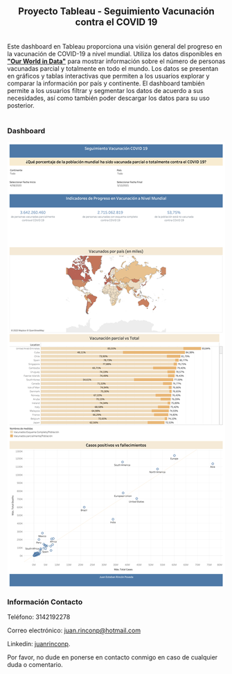 

  <h2 align="center">Proyecto Tableau - Seguimiento Vacunación contra el COVID 19</h2>

<br align="center" >
Este dashboard en Tableau proporciona una visión general del progreso en la vacunación de COVID-19 a nivel mundial. Utiliza los datos disponibles en <a href="https://github.com/owid/covid-19-data"><strong> "Our World in Data"</strong></a> para mostrar información sobre el número de personas vacunadas parcial y totalmente en todo el mundo. Los datos se presentan en gráficos y tablas interactivas que permiten a los usuarios explorar y comparar la información por país y continente. El dashboard también permite a los usuarios filtrar y segmentar los datos de acuerdo a sus necesidades, así como también poder descargar los datos para su uso posterior. <br />



</div>

<br />

### Dashboard

![CovidDashboard](./imagen/CovidDashboard.png)

### Información Contacto

Teléfono: 3142192278

Correo electrónico: juan.rinconp@hotmail.com

Linkedin: [juanrinconp](https://www.linkedin.com/in/juanrinconp/).

Por favor, no dude en ponerse en contacto conmigo en caso de cualquier duda o comentario.
